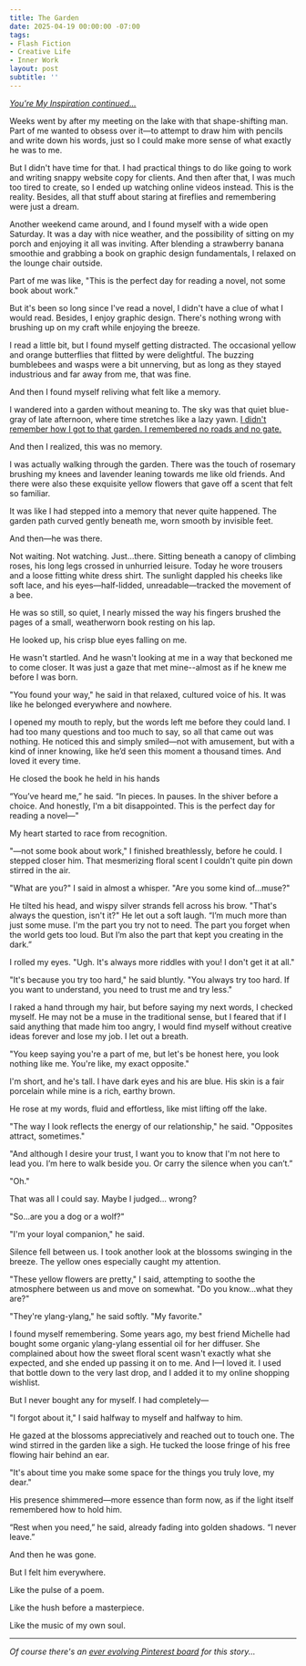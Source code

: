 ```yaml
---
title: The Garden 
date: 2025-04-19 00:00:00 -07:00
tags:
- Flash Fiction 
- Creative Life 
- Inner Work 
layout: post
subtitle: ''
---
```

[*You're My Inspiration continued...*](https://arcadiapage.com/2025-04-16-You-Are-My-Inspiration/)

Weeks went by after my meeting on the lake with that shape-shifting man.  Part of me wanted to obsess over it—to attempt to draw him with pencils and write down his words, just so I could make more sense of what exactly he was to me.

But I didn't have time for that. I had practical things to do like going to work and writing snappy website copy for clients. And then after that, I was much too tired to create, so I ended up watching online videos instead. This is the reality. Besides, all that stuff about staring at fireflies and remembering were just a dream. 

Another weekend came around, and I found myself with a wide open Saturday. It was a day with nice weather, and the possibility of sitting on my porch and enjoying it all was inviting. After blending a strawberry banana smoothie and grabbing a book on graphic design fundamentals, I relaxed on the lounge chair outside.

Part of me was like, "This is the perfect day for reading a novel, not some book about work."

But it's been so long since I've read a novel, I didn't have a clue of what I would read. Besides, I enjoy graphic design. There's nothing wrong with brushing up on my craft while enjoying the breeze.

I read a little bit, but I found myself getting distracted. The occasional yellow and orange butterflies that flitted by were delightful. The buzzing bumblebees and wasps were a bit unnerving, but as long as they stayed industrious and far away from me, that was fine.

And then I found myself reliving what felt like a memory. 

I wandered into a garden without meaning to. The sky was that quiet blue-gray of late afternoon, where time stretches like a lazy yawn. [I didn't remember how I got to that garden. I remembered no roads and no gate.](https://payhip.com/b/6DqyO)

And then I realized, this was no memory. 

I was actually walking through the garden. There was the touch of rosemary brushing my knees and lavender leaning towards me like old friends. And there were also these exquisite yellow flowers that gave off a scent that felt so familiar.

It was like I had stepped into a memory that never quite happened. The garden path curved gently beneath me, worn smooth by invisible feet. 

And then—he was there.

Not waiting. Not watching. Just...there. Sitting beneath a canopy of climbing roses, his long legs crossed in unhurried leisure. Today he wore trousers and a loose fitting white dress shirt. The sunlight dappled his cheeks like soft lace, and his eyes—half-lidded, unreadable—tracked the movement of a bee. 

He was so still, so quiet, I nearly missed the way his fingers brushed the pages of a small, weatherworn book resting on his lap.

He looked up, his crisp blue eyes falling on me.

He wasn't startled. And he wasn't looking at me in a way that beckoned me to come closer. It was just a gaze that met mine--almost as if he knew me before I was born. 

"You found your way," he said in that relaxed, cultured voice of his. It was like he belonged everywhere and nowhere.

I opened my mouth to reply, but the words left me before they could land. I had too many questions and too much to say, so all that came out was nothing. He noticed this and simply smiled—not with amusement, but with a kind of inner knowing, like he’d seen this moment a thousand times. And loved it every time.

He closed the book he held in his hands

“You’ve heard me,” he said. “In pieces. In pauses. In the shiver before a choice. And honestly, I'm a bit disappointed. This is the perfect day for reading a novel—"

My heart started to race from recognition.

"—not some book about work," I finished breathlessly, before he could. I stepped closer him. That mesmerizing floral scent I couldn't quite pin down stirred in the air.

"What are you?" I said in almost a whisper. "Are you some kind of...muse?"

He tilted his head, and wispy silver strands fell across his brow. "That's always the question, isn't it?" He let out a soft laugh. “I’m much more than just some muse. I'm the part you try not to need. The part you forget when the world gets too loud. But I’m also the part that kept you creating in the dark.”

I rolled my eyes. "Ugh. It's always more riddles with you! I don't get it at all."

"It's because you try too hard," he said bluntly. "You always try too hard. If you want to understand, you need to trust me and try less."

I raked a hand through my hair, but before saying my next words, I checked myself. He may not be a muse in the traditional sense, but I feared that if I said anything that made him too angry, I would find myself without creative ideas forever and lose my job. I let out a breath.

"You keep saying you're a part of me, but let's be honest here, you look nothing like me. You're like, my exact opposite."

I'm short, and he's tall. I have dark eyes and his are blue. His skin is a fair porcelain while mine is a rich, earthy brown. 

He rose at my words, fluid and effortless, like mist lifting off the lake. 

"The way I look reflects the energy of our relationship," he said. "Opposites attract, sometimes."

"And although I desire your trust, I want you to know that I'm not here to lead you. I’m here to walk beside you. Or carry the silence when you can’t.”

"Oh."

That was all I could say. Maybe I judged... wrong?

"So...are you a dog or a wolf?"

"I'm your loyal companion," he said. 

Silence fell between us. I took another look at the blossoms swinging in the breeze. The yellow ones especially caught my attention.

"These yellow flowers are pretty," I said, attempting to soothe the atmosphere between us and move on somewhat. "Do you know...what they are?"

"They're ylang-ylang," he said softly. "My favorite."

I found myself remembering. Some years ago, my best friend Michelle had bought some organic ylang-ylang essential oil for her diffuser. She complained about how the sweet floral scent wasn't exactly what she expected, and she ended up passing it on to me. And I—I loved it. I used that bottle down to the very last drop, and I added it to my online shopping wishlist. 

But I never bought any for myself. I had completely—

"I forgot about it," I said halfway to myself and halfway to him. 

He gazed at the blossoms appreciatively and reached out to touch one. The wind stirred in the garden like a sigh. He tucked the loose fringe of his free flowing hair behind an ear.

"It's about time you make some space for the things you truly love, my dear."

His presence shimmered—more essence than form now, as if the light itself remembered how to hold him.

“Rest when you need,” he said, already fading into golden shadows. “I never leave.”

And then he was gone.

But I felt him everywhere.

Like the pulse of a poem.

Like the hush before a masterpiece.

Like the music of my own soul.

---

*Of course there's an [ever evolving Pinterest board](https://pin.it/2QHjJcuRv) for this story...*
